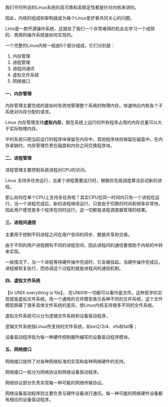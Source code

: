 我们平时所说的Linux系统的高可靠和高稳定性都是针对内核来讲的。

因此，内核的组成和架构就成为每个Linux爱好者共同关心的问题。

Linix是一款开源操作系统，这就给了我们一个非常难得的机会去学习一个成熟的、商用的操作系统是如何实现的。

一个完整的Linux内核一般由5个部分组成，它们分别是：

1. 内存管理
2. 进程管理
3. 进程间通讯
4. 虚拟文件系统
5. 网络接口

#### 一、内存管理

内存管理主要完成的是如何有效地管理整个系统的物理内存。快速响应内核各个子系统对内存分配的请求。

Linux 内存管理支持**虚拟内存**，既在系统上运行的所有程序占用的内存总量可以大于实际物理内存。

平时系统只把当前运行的程序块保留在内存中，其他程序块则保留在磁盘中。在内存紧缺时，内存管理负责在磁盘和内存之间交换程序块。

#### 二、进程管理

进程管理主要控制系统进程对CPU的访问。

Linux 支持多任务运行，当某个进程需要运行时，根据优先级调度算法启动新的进程。

那么如何在单个CPU上支持多任务呢？其实CPU在同一时间内只有一个进程在运行，当一个进程完成后，新的进程继续运行。只是由于切换的时间和频率非常快，因此用户感觉是多个程序在同时运行。这一切都是进程调度器管理的结果。

#### 三、进程间通信

主要用于控制不同进程之间在用户空间的同步、数据共享和交换。

由于不同的用户进程拥有不同的进程空间，因此进程间的通信要借助于内核的中转来实现。

一般情况下，当一个进程等待硬件操作完成时，它会被挂起。当硬件操作完成后，进程被恢复执行，而协调这个过程的就是进程间的通信机制。

#### 四、虚拟文件系统

【in UNIX everything is file】， 在UNIX中一切都可以看作是文件。这种哲学的实现就是虚拟文件系统。用一个通用的文件模型表示各种不同的文件系统，这个文件模型屏蔽了很多具体文件系统的差异。使Linux内核支持很多不同的文件系统。

虚拟文件系统可以分为逻辑文件系统和设备驱动程序。

逻辑文件系统指Linux所支持的文件系统，如ext2/3/4、xfs和fat等；

设备驱动程序指为每一种硬件控制器所编写的设备驱动程序模块。

#### 五、网络接口

网络接口提供了对各种网络标准的实现和各种网络硬件的支持。

网络接口一般分为网络协议和网络设备驱动程序。

网络协议部分负责实现每一种可能的网络传输协议。

网络设备驱动程序则主要负责与硬件设备进行通讯。每一种可能的网络硬件设备都有相应的设备驱动程序。



